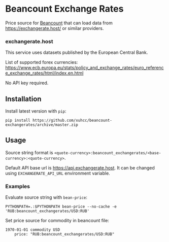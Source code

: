 # Beancount Exchange Rates

Price source for [Beancount](http://furius.ca/beancount/) that can load data from https://exchangerate.host/ or similar providers.

### exchangerate.host

This service uses datasets published by the European Central Bank.

List of supported forex currencies: https://www.ecb.europa.eu/stats/policy_and_exchange_rates/euro_reference_exchange_rates/html/index.en.html

No API key required.

## Installation

Install latest version with `pip`:

```
pip install https://github.com/xuhcc/beancount-exchangerates/archive/master.zip
```

## Usage

Source string format is `<quote-currency>:beancount_exchangerates/<base-currency>:<quote-currency>`.

Default API base url is https://api.exchangerate.host. It can be changed using `EXCHANGERATE_API_URL` environment variable.

### Examples

Evaluate source string with `bean-price`:

```
PYTHONPATH=.:$PYTHONPATH bean-price --no-cache -e 'RUB:beancount_exchangerates/USD:RUB'
```

Set price source for commodity in beancount file:

```
1970-01-01 commodity USD
    price: "RUB:beancount_exchangerates/USD:RUB"
```
